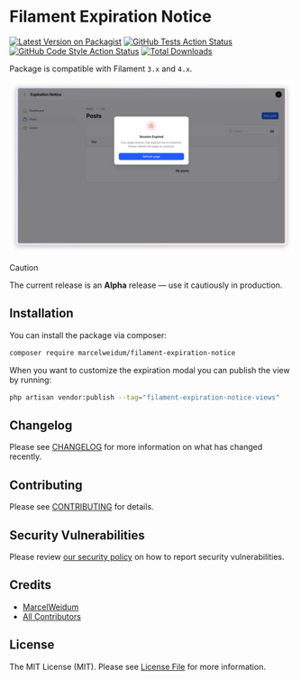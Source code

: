# Filament Expiration Notice

[![Latest Version on Packagist](https://img.shields.io/packagist/v/marcelweidum/filament-expiration-notice.svg?style=flat-square)](https://packagist.org/packages/marcelweidum/filament-expiration-notice)
[![GitHub Tests Action Status](https://img.shields.io/github/actions/workflow/status/marcelweidum/filament-expiration-notice/run-tests.yml?branch=main&label=tests&style=flat-square)](https://github.com/marcelweidum/filament-expiration-notice/actions?query=workflow%3Arun-tests+branch%3Amain)
[![GitHub Code Style Action Status](https://img.shields.io/github/actions/workflow/status/marcelweidum/filament-expiration-notice/fix-php-code-styling.yml?branch=main&label=code%20style&style=flat-square)](https://github.com/marcelweidum/filament-expiration-notice/actions?query=workflow%3A"Fix+PHP+code+styling"+branch%3Amain)
[![Total Downloads](https://img.shields.io/packagist/dt/marcelweidum/filament-expiration-notice.svg?style=flat-square)](https://packagist.org/packages/marcelweidum/filament-expiration-notice)

Package is compatible with Filament `3.x` and `4.x`.

<img src="./art/screenshot.png">

> [!CAUTION]
> The current release is an **Alpha** release — use it cautiously in production.

## Installation

You can install the package via composer:

```bash
composer require marcelweidum/filament-expiration-notice
```


When you want to customize the expiration modal you can publish the view by running:

```bash
php artisan vendor:publish --tag="filament-expiration-notice-views"
```

## Changelog

Please see [CHANGELOG](CHANGELOG.md) for more information on what has changed recently.

## Contributing

Please see [CONTRIBUTING](.github/CONTRIBUTING.md) for details.

## Security Vulnerabilities

Please review [our security policy](../../security/policy) on how to report security vulnerabilities.

## Credits

- [MarcelWeidum](https://github.com/MarcelWeidum)
- [All Contributors](../../contributors)

## License

The MIT License (MIT). Please see [License File](LICENSE.md) for more information.
